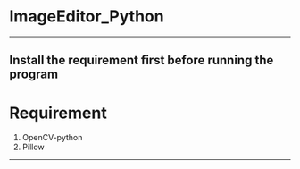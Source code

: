 # ImageEditor_Python
--------------------------------
Install the requirement first before running the program
--------------------------------
# Requirement
1. OpenCV-python
2. Pillow
--------------------------------

